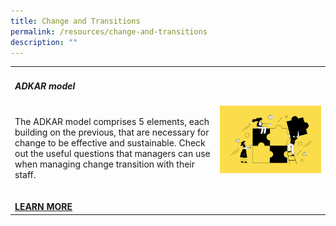 ```yaml
---
title: Change and Transitions
permalink: /resources/change-and-transitions
description: ""
---
```

<table><colgroup><col width="65%><col width=">
	</colgroup><tbody><tr>
		    <td>
			<h5><b>ADKAR model</b> </h5>
      <br>The ADKAR model comprises 5 elements, each building on the previous, that are necessary for change to be effective and sustainable. Check out the useful questions that managers can use when managing change transition with their staff.<br> 
			<br><br>
<a href="https://go.gov.sg/adkarmodel"><b>LEARN MORE</b></a>
    </td>    
<td>
     <img src="/images/Team%20Development.jpg">
    </td>
</tr>
</tbody></table>